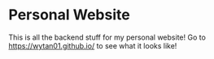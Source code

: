 # Personal Website
This is all the backend stuff for my personal website! Go to https://wytan01.github.io/ to see what it looks like!
